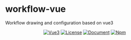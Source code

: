 # workflow-vue
Workflow drawing and configuration based on vue3

<p align="center">
  <a href="https://cn.vuejs.org/"><img src="https://img.shields.io/badge/%3C%2F%3E-Vue3-blue" alt="Vue3"></a>
  <a href="https://opensource.org/licenses/MIT"><img src="https://img.shields.io/npm/l/workflow-vue" alt="License"></a>
  <a href="README.md"><img src="https://img.shields.io/badge/%E6%96%87%E6%A1%A3-%E4%B8%AD%E6%96%87-blue" alt="Document"></a>
  <a href="https://www.npmjs.com/package/ng-devui"><img src="https://img.shields.io/npm/v/workflow-vue" alt="Npm"></a>
</p>
